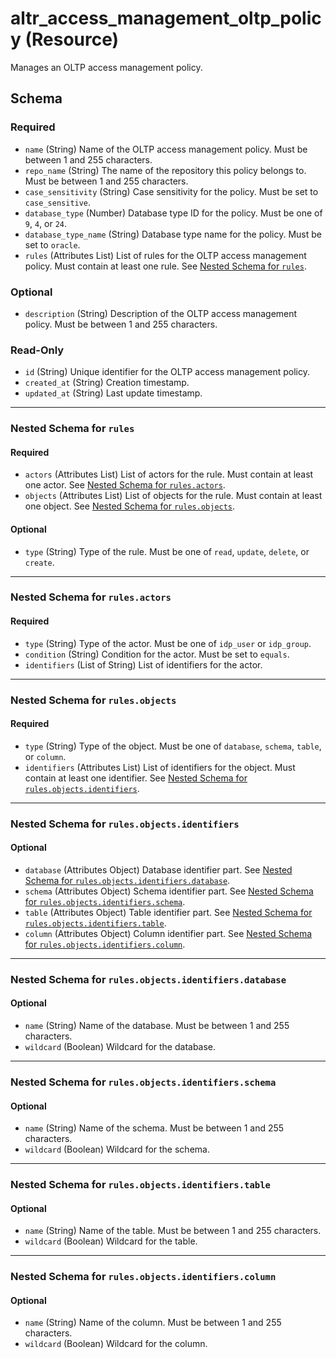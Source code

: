 # altr_access_management_oltp_policy (Resource)

Manages an OLTP access management policy.

## Schema

### Required

- `name` (String) Name of the OLTP access management policy. Must be between 1 and 255 characters.
- `repo_name` (String) The name of the repository this policy belongs to. Must be between 1 and 255 characters.
- `case_sensitivity` (String) Case sensitivity for the policy. Must be set to `case_sensitive`.
- `database_type` (Number) Database type ID for the policy. Must be one of `9`, `4`, or `24`.
- `database_type_name` (String) Database type name for the policy. Must be set to `oracle`.
- `rules` (Attributes List) List of rules for the OLTP access management policy. Must contain at least one rule. See [Nested Schema for `rules`](#nested-schema-for-rules).

### Optional

- `description` (String) Description of the OLTP access management policy. Must be between 1 and 255 characters.

### Read-Only

- `id` (String) Unique identifier for the OLTP access management policy.
- `created_at` (String) Creation timestamp.
- `updated_at` (String) Last update timestamp.

---

### Nested Schema for `rules`

#### Required

- `actors` (Attributes List) List of actors for the rule. Must contain at least one actor. See [Nested Schema for `rules.actors`](#nested-schema-for-rulesactors).
- `objects` (Attributes List) List of objects for the rule. Must contain at least one object. See [Nested Schema for `rules.objects`](#nested-schema-for-rulesobjects).

#### Optional

- `type` (String) Type of the rule. Must be one of `read`, `update`, `delete`, or `create`.

---

### Nested Schema for `rules.actors`

#### Required

- `type` (String) Type of the actor. Must be one of `idp_user` or `idp_group`.
- `condition` (String) Condition for the actor. Must be set to `equals`.
- `identifiers` (List of String) List of identifiers for the actor.

---

### Nested Schema for `rules.objects`

#### Required

- `type` (String) Type of the object. Must be one of `database`, `schema`, `table`, or `column`.
- `identifiers` (Attributes List) List of identifiers for the object. Must contain at least one identifier. See [Nested Schema for `rules.objects.identifiers`](#nested-schema-for-rulesobjectsidentifiers).

---

### Nested Schema for `rules.objects.identifiers`

#### Optional

- `database` (Attributes Object) Database identifier part. See [Nested Schema for `rules.objects.identifiers.database`](#nested-schema-for-rulesobjectsidentifiersdatabase).
- `schema` (Attributes Object) Schema identifier part. See [Nested Schema for `rules.objects.identifiers.schema`](#nested-schema-for-rulesobjectsidentifiersschema).
- `table` (Attributes Object) Table identifier part. See [Nested Schema for `rules.objects.identifiers.table`](#nested-schema-for-rulesobjectsidentifierstable).
- `column` (Attributes Object) Column identifier part. See [Nested Schema for `rules.objects.identifiers.column`](#nested-schema-for-rulesobjectsidentifierscolumn).

---

### Nested Schema for `rules.objects.identifiers.database`

#### Optional

- `name` (String) Name of the database. Must be between 1 and 255 characters.
- `wildcard` (Boolean) Wildcard for the database.

---

### Nested Schema for `rules.objects.identifiers.schema`

#### Optional

- `name` (String) Name of the schema. Must be between 1 and 255 characters.
- `wildcard` (Boolean) Wildcard for the schema.

---

### Nested Schema for `rules.objects.identifiers.table`

#### Optional

- `name` (String) Name of the table. Must be between 1 and 255 characters.
- `wildcard` (Boolean) Wildcard for the table.

---

### Nested Schema for `rules.objects.identifiers.column`

#### Optional

- `name` (String) Name of the column. Must be between 1 and 255 characters.
- `wildcard` (Boolean) Wildcard for the column.
